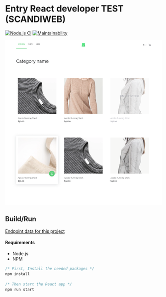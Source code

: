 # Entry React developer TEST (SCANDIWEB)

[![Node.js CI](https://github.com/LisaProgect/scandi-app-test/actions/workflows/node.js.yml/badge.svg)](https://github.com/LisaProgect/scandi-app-test/actions/workflows/node.js.yml)
[![Maintainability](https://api.codeclimate.com/v1/badges/ba7f120b4ce3787e4c12/maintainability)](https://codeclimate.com/github/LisaProgect/scandi-app-test/maintainability)

![banner-shop](./readme-banner.png)

## Build/Run

[Endpoint data for this project](https://github.com/scandiweb/junior-react-endpoint)

#### Requirements

- Node.js
- NPM

```javascript
/* First, Install the needed packages */
npm install

/* Then start the React app */
npm run start
```
